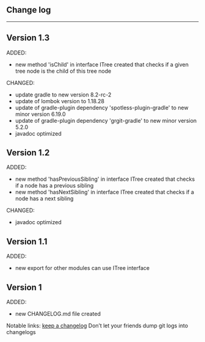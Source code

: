 ## Change log
----------------------

Version 1.3
-------------

ADDED:

- new method 'isChild' in interface ITree created that checks if a given tree node is the child of this tree node

CHANGED:

- update gradle to new version 8.2-rc-2
- update of lombok version to 1.18.28
- update of gradle-plugin dependency 'spotless-plugin-gradle' to new minor version 6.19.0
- update of gradle-plugin dependency 'grgit-gradle' to new minor version 5.2.0
- javadoc optimized

Version 1.2
-------------

ADDED:

- new method 'hasPreviousSibling' in interface ITree created that checks if a node has a previous sibling
- new method 'hasNextSibling' in interface ITree created that checks if a node has a next sibling

CHANGED:

- javadoc optimized

Version 1.1
-------------

ADDED:

- new export for other modules can use ITree interface

Version 1
-------------

ADDED:

- new CHANGELOG.md file created

Notable links:
[keep a changelog](http://keepachangelog.com/en/1.0.0/) Don’t let your friends dump git logs into changelogs
